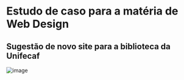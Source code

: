 # Estudo de caso para a matéria de Web Design
## Sugestão de novo site para a biblioteca da Unifecaf

![image](https://github.com/user-attachments/assets/845404b7-cb67-4f5a-acc9-4a863445d5d3)


